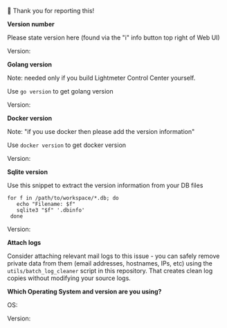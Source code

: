 🎉 Thank you for reporting this! 

**Version number**

Please state version here (found via the "i" info button top right of Web UI)

Version: 

**Golang version**

Note: needed only if you build Lightmeter Control Center yourself.

Use `go version` to get golang version

Version: 

**Docker version**

Note: "if you use docker then please add the version information"

Use `docker version` to get docker version

Version: 

**Sqlite version**

Use this snippet to extract the version information from your DB files

```
for f in /path/to/workspace/*.db; do
   echo "Filename: $f"
   sqlite3 "$f" '.dbinfo'
 done
```

Version: 

**Attach logs**

Consider attaching relevant mail logs to this issue - you can safely remove private data from them (email addresses, hostnames, IPs, etc) using the `utils/batch_log_cleaner` script in this repository. That creates clean log copies without modifying your source logs.

**Which Operating System and version are you using?**

OS: 

Version: 